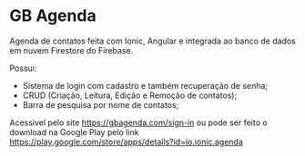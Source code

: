 # GB Agenda

Agenda de contatos feita com Ionic, Angular e integrada ao banco de dados em nuvem Firestore do Firebase.

Possui:

- Sistema de login com cadastro e também recuperação de senha;
- CRUD (Criação, Leitura, Edição e Remoção de contatos);
- Barra de pesquisa por nome de contatos;

Acessivel pelo site https://gbagenda.com/sign-in ou pode ser feito o download na Google Play pelo link https://play.google.com/store/apps/details?id=io.ionic.agenda
